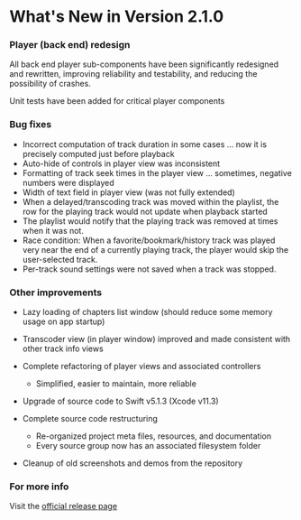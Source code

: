 #  What's New in Version 2.1.0

### Player (back end) redesign

All back end player sub-components have been significantly redesigned and rewritten, improving reliability and testability, and reducing the possibility of crashes.

Unit tests have been added for critical player components

### Bug fixes

* Incorrect computation of track duration in some cases ... now it is precisely computed just before playback
* Auto-hide of controls in player view was inconsistent
* Formatting of track seek times in the player view ... sometimes, negative numbers were displayed
* Width of text field in player view (was not fully extended)
* When a delayed/transcoding track was moved within the playlist, the row for the playing track would not update when playback started
* The playlist would notify that the playing track was removed at times when it was not.
* Race condition: When a favorite/bookmark/history track was played very near the end of a currently playing track, the player would skip the user-selected track.
* Per-track sound settings were not saved when a track was stopped.

### Other improvements

* Lazy loading of chapters list window (should reduce some memory usage on app startup)

* Transcoder view (in player window) improved and made consistent with other track info views

* Complete refactoring of player views and associated controllers
    * Simplified, easier to maintain, more reliable
    
* Upgrade of source code to Swift v5.1.3 (Xcode v11.3)

* Complete source code restructuring
   * Re-organized project meta files, resources, and documentation
   * Every source group now has an associated filesystem folder
   
* Cleanup of old screenshots and demos from the repository

### **For more info**
Visit the [official release page](https://github.com/maculateConception/aural-player/releases/tag/2.1.0)
